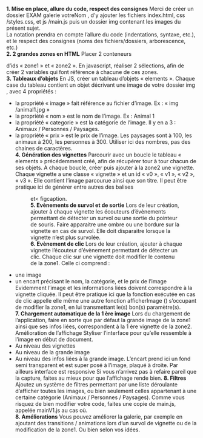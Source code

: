 **1. Mise en place, allure du code, respect des consignes**
Merci de créer un dossier EXAM galerie votreNom , d'y ajouter les fichiers index.html, css /styles.css, et
js /main.js puis un dossier img contenant les images du présent sujet.<br>
La notation prendra en compte l’allure du code (indentations, syntaxe, etc.), et le respect des consignes (noms des
fichiers/dossiers, arborescence, etc.)<br>
**2. 2 grandes zones en HTML**
Placer 2 conteneurs <div> d’ids « zone1 » et « zone2 ».
En javascript, réaliser 2 sélections, afin de créer 2 variables qui font référence à chacune de ces zones.<br>
**3. Tableaux d’objets**
En JS, créer un tableau d’objets « elements ». Chaque case du tableau contient un objet décrivant une image de votre dossier img , avec 4 propriétés :
- la propriété « image » fait référence au fichier d’image. Ex : « img /animal1.jpg »
- la propriété « nom » est le nom de l’image. Ex : Animal 1
- la propriété « categorie » est la catégorie de l’image. Il y en a 3 : Animaux / Personnes / Paysages.
- la propriété « prix » est le prix de l’image. Les paysages sont à 100, les animaux à 200, les personnes à 300. Utiliser ici des nombres, pas des chaines de caractères.<br>
**4. Génération des vignettes**
Parcourir avec un boucle le tableau « elements » précédemment créé, afin de récupérer tour à tour chacun de ses objets.
A chaque boucle, créer puis ajouter à la zone2 une vignette. Chaque vignette a une classe «
vignette » et un id « v0 », « v1 », « v2 », « v3 ». Elle contient l’image parcourue ainsi que son titre.
Il peut être pratique ici de générer entre autres des balises <figure> et< figcaption.<br>
**5. Evènements de survol et de sortie**
Lors de leur création, ajouter à chaque vignette les écouteurs d’évènements permettant de détecter un survol ou une sortie du pointeur de souris.
Faire apparaitre une ombre ou une bordure sur la vignette en cas de survol.
Elle doit disparaitre lorsque la vignette n’est plus survolée.<br>
**6. Evènement de clic**
Lors de leur création, ajouter à chaque vignette l’écouteur d’évènement permettant de détecter un clic.
Chaque clic sur une vignette doit modifier le contenu de la zone1. Celle
ci comprend :
- une image
- un encart précisant le nom, la catégorie, et le prix de l’image
Evidemment l’image et les informations liées doivent correspondre à la vignette cliquée.
Il peut être pratique ici que la fonction exécutée en cas de clic appelle elle
même une autre fonction afficherImage () s’occupant de modifier la zone1, en lui transmettant le(s) bon(s) paramètre(s).<br>
**7. Chargement automatique de la 1 ère image**
Lors du chargement de l’application, faire en sorte que par défaut la grande image de la zone1 ainsi que ses infos liées, correspondent à la 1 ère vignette de la zone2.
Amélioration de l’affichage Styliser l’interface pour qu’elle ressemble à l’image en début de document.
- Au niveau des vignettes
- Au niveau de la grande image
- Au niveau des infos liées à la grande image. L’encart prend ici un fond semi
transparent et est super
posé à l’image, plaqué à droite. Par ailleurs interface est responsive
Si vous n’arrivez pas à refaire pareil que la capture, faites au mieux pour que l’affichage rende bien.
**8. Filtres**
Ajoutez un système de filtres permettant par une liste déroulante d’afficher toutes les images, ou bien seulement celles appartenant à une certaine catégorie (Animaux / Personnes / Paysages).
Comme vous risquez de bien modifier votre code, faites une copie de main.js, appelée mainV1.js au cas où.<br>
**8. Améliorations**
Vous pouvez améliorer la galerie, par exemple en ajoutant des transitions / animations lors d’un survol de vignette ou de la modification de la zone1. Ou bien selon vos idées.
